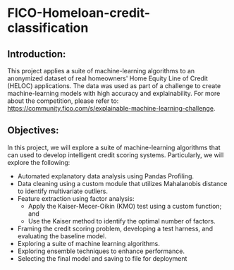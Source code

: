 # FICO-Homeloan-credit-classification
## Introduction:
This project applies a suite of machine-learning algorithms to an anonymized dataset of real homeowners' Home Equity Line of Credit (HELOC) applications. The data was used as part of a challenge to create machine-learning models with high accuracy and explainability.
For more about the competition, please refer to: https://community.fico.com/s/explainable-machine-learning-challenge.
## Objectives:
In this project, we will explore a suite of machine-learning algorithms that can used to develop intelligent credit scoring systems. Particularly, we will explore the following:
- Automated explanatory data analysis using Pandas Profiling.
- Data cleaning using a custom module that utilizes Mahalanobis distance to identify multivariate outliers.
- Feature extraction using factor analysis: 
     - Apply the Kaiser-Mecer-Oikin (KMO) test using a custom function; and
     - Use the Kaiser method to identify the optimal number of factors.
- Framing the credit scoring problem, developing a test harness, and evaluating the baseline model. 
- Exploring a suite of machine learning algorithms.
- Exploring ensemble techniques to enhance performance.
- Selecting the final model and saving to file for deployment

